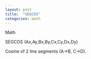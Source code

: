```yaml
---
layout: post
title:  "SEGCOS"
categories: math
---
```

Math

SEGCOS (Ax,Ay,Bx,By,Cx,Cy,Dx,Dy)

Cosine of 2 line segments (A->B, C->D).

